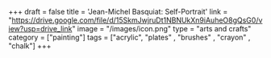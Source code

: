 +++
draft = false
title = 'Jean-Michel Basquiat: Self-Portrait'
link = "https://drive.google.com/file/d/15SkmJwjruDt1NBNUkXn9iAuheO8gQsG0/view?usp=drive_link"
image = "/images/icon.png"
type = "arts and crafts"
category = ["painting"]
tags = ["acrylic", "plates" , "brushes" , "crayon" , "chalk"]
+++
